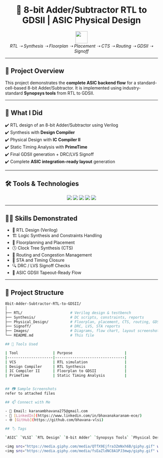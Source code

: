 <!-- README.md for 8bit-Adder-Subtractor-RTL-to-GDSII -->

<h1 align="center">🔧 8-bit Adder/Subtractor RTL to GDSII | ASIC Physical Design</h1>

<p align="center">
  <img src="https://media.giphy.com/media/QssGEmpkyEOhBCb7e1/giphy.gif" width="40"><br>
  <i>RTL ➝ Synthesis ➝ Floorplan ➝ Placement ➝ CTS ➝ Routing ➝ GDSII ➝ Signoff</i>
</p>

---

## 📌 Project Overview

This project demonstrates the **complete ASIC backend flow** for a standard-cell-based 8-bit Adder/Subtractor. It is implemented using industry-standard **Synopsys tools** from RTL to GDSII.



---

## 🧠 What I Did

✔️ RTL design of an 8-bit Adder/Subtractor using Verilog  
✔️ Synthesis with **Design Compiler**  
✔️ Physical Design with **IC Compiler II**  
✔️ Static Timing Analysis with **PrimeTime**  
✔️ Final GDSII generation + DRC/LVS Signoff  
✔️ Complete **ASIC integration-ready layout** generation

---

## 🛠️ Tools & Technologies

<p align="center">
  <img src="https://img.shields.io/badge/Verilog-RTL-green?logo=verilog&logoColor=white" />
  <img src="https://img.shields.io/badge/Synopsys-DC-blueviolet" />
  <img src="https://img.shields.io/badge/Synopsys-ICC2-purple" />
  <img src="https://img.shields.io/badge/Synopsys-PrimeTime-blue" />
  <img src="https://img.shields.io/badge/Calibre-DRC%2FLVS-orange" />
</p>

---

## 👩‍💻 Skills Demonstrated

- 📐 RTL Design (Verilog)
- 🏗️ Logic Synthesis and Constraints Handling
- 🧱 Floorplanning and Placement
- 🕓 Clock Tree Synthesis (CTS)
- 📡 Routing and Congestion Management
- 📏 STA and Timing Closure
- 🔍 DRC / LVS Signoff Checks
- 🎯 ASIC GDSII Tapeout-Ready Flow

---

## 📁 Project Structure

```bash
8bit-Adder-Subtractor-RTL-to-GDSII/
│
├── RTL/                      # Verilog design & testbench
├── Synthesis/                # DC scripts, constraints, reports
├── Physical_Design/          # Floorplan, placement, CTS, routing, GDS
├── Signoff/                  # DRC, LVS, STA reports
├── Images/                   # Diagrams, flow chart, layout screenshots
└── README.md                 # This file

## 🧰 Tools Used

| Tool                | Purpose                        |
|---------------------|--------------------------------|
| VCS                 | RTL simulation                 |
| Design Compiler     | RTL Synthesis                  |
| IC Compiler II      | Floorplan to GDSII             |
| PrimeTime           | Static Timing Analysis         |
          

## 📷 Sample Screenshots
refer to attached files

## 📫 Connect with Me

- 📧 Email: karanambhavana275@gmail.com 
- 💼 [LinkedIn](https://www.linkedin.com/in/bhavanakaranam-ece/)
- 🌐 [GitHub](https://github.com/bhavana-vlsi)

## 🏷️ Tags

`ASIC` `VLSI` `RTL Design` `8-bit Adder` `Synopsys Tools` `Physical Design` `RTL to GDSII`

<img src="https://media.giphy.com/media/QTfX9Ejfra3ZmNxh6B/giphy.gif" width="60"/> 
<img src="https://media.giphy.com/media/fsEaZldNC8A1PJ3mwp/giphy.gif" width="60"/> 






